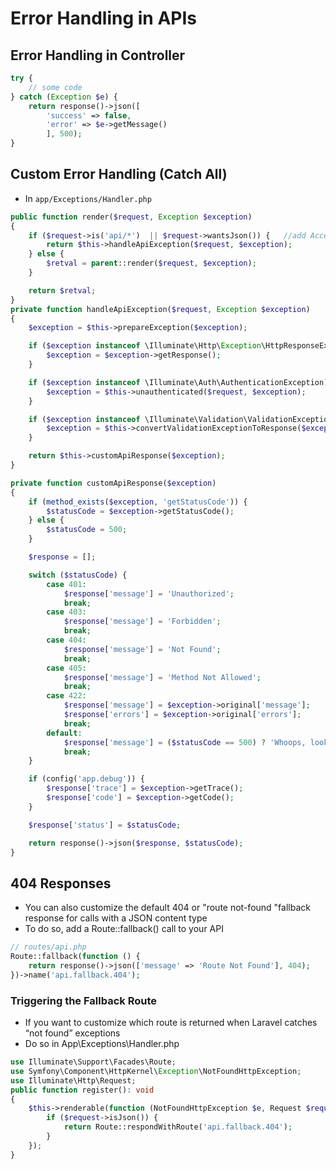 <!-- @format -->

# Error Handling in APIs

## Error Handling in Controller

```php
try {
    // some code
} catch (Exception $e) {
    return response()->json([
        'success' => false,
        'error' => $e->getMessage()
        ], 500);
}
```

## Custom Error Handling (Catch All)

- In `app/Exceptions/Handler.php`

```php
public function render($request, Exception $exception)
{
    if ($request->is('api/*')  || $request->wantsJson()) {   //add Accept: application/json in request
        return $this->handleApiException($request, $exception);
    } else {
        $retval = parent::render($request, $exception);
    }

    return $retval;
}
private function handleApiException($request, Exception $exception)
{
    $exception = $this->prepareException($exception);

    if ($exception instanceof \Illuminate\Http\Exception\HttpResponseException) {
        $exception = $exception->getResponse();
    }

    if ($exception instanceof \Illuminate\Auth\AuthenticationException) {
        $exception = $this->unauthenticated($request, $exception);
    }

    if ($exception instanceof \Illuminate\Validation\ValidationException) {
        $exception = $this->convertValidationExceptionToResponse($exception, $request);
    }

    return $this->customApiResponse($exception);
}

private function customApiResponse($exception)
{
    if (method_exists($exception, 'getStatusCode')) {
        $statusCode = $exception->getStatusCode();
    } else {
        $statusCode = 500;
    }

    $response = [];

    switch ($statusCode) {
        case 401:
            $response['message'] = 'Unauthorized';
            break;
        case 403:
            $response['message'] = 'Forbidden';
            break;
        case 404:
            $response['message'] = 'Not Found';
            break;
        case 405:
            $response['message'] = 'Method Not Allowed';
            break;
        case 422:
            $response['message'] = $exception->original['message'];
            $response['errors'] = $exception->original['errors'];
            break;
        default:
            $response['message'] = ($statusCode == 500) ? 'Whoops, looks like something went wrong' : $exception->getMessage();
            break;
    }

    if (config('app.debug')) {
        $response['trace'] = $exception->getTrace();
        $response['code'] = $exception->getCode();
    }

    $response['status'] = $statusCode;

    return response()->json($response, $statusCode);
}
```

## 404 Responses

- You can also customize the default 404 or "route not-found "fallback response for calls with a JSON content type
- To do so, add a Route::fallback() call to your API

```php
// routes/api.php
Route::fallback(function () {
    return response()->json(['message' => 'Route Not Found'], 404);
})->name('api.fallback.404');
```

### Triggering the Fallback Route

- If you want to customize which route is returned when Laravel catches “not found” exceptions
- Do so in App\Exceptions\Handler.php

```php
use Illuminate\Support\Facades\Route;
use Symfony\Component\HttpKernel\Exception\NotFoundHttpException;
use Illuminate\Http\Request;
public function register(): void
{
    $this->renderable(function (NotFoundHttpException $e, Request $request) {
        if ($request->isJson()) {
            return Route::respondWithRoute('api.fallback.404');
        }
    });
}

```
